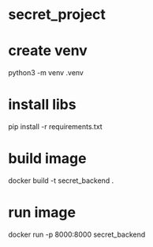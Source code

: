 # secret_project

# create venv
python3 -m venv .venv

# install libs
pip install -r requirements.txt

# build image
docker build -t secret_backend .

# run image
docker run -p 8000:8000 secret_backend
